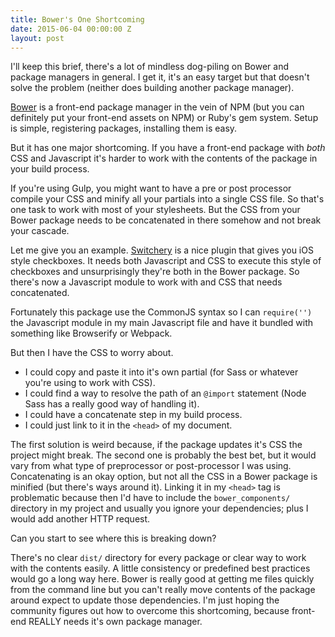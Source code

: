 ```yaml
---
title: Bower's One Shortcoming
date: 2015-06-04 00:00:00 Z
layout: post
---
```


I'll keep this brief, there's a lot of mindless dog-piling on Bower and package managers in general. I get it, it's an easy target but that doesn't solve the problem (neither does building another package manager).

[Bower](http://bower.io/) is a front-end package manager in the vein of NPM (but you can definitely put your front-end assets on NPM) or Ruby's gem system. Setup is simple, registering packages, installing them is easy.

But it has one major shortcoming. If you have a front-end package with *both* CSS and Javascript it's harder to work with the contents of the package in your build process.

If you're using Gulp, you might want to have a pre or post processor compile your CSS and minify all your partials into a single CSS file. So that's one task to work with most of your stylesheets. But the CSS from your Bower package needs to be concatenated in there somehow and not break your cascade.

Let me give you an example. [Switchery](http://abpetkov.github.io/switchery/) is a nice plugin that gives you iOS style checkboxes. It needs both Javascript and CSS to execute this style of checkboxes and unsurprisingly they're both in the Bower package. So there's now a Javascript module to work with and CSS that needs concatenated.

Fortunately this package use the CommonJS syntax so I can `require('')` the Javascript module in my main Javascript file and have it bundled with something like Browserify or Webpack.

But then I have the CSS to worry about.

- I could copy and paste it into it's own partial (for Sass or whatever you're using to work with CSS).
- I could find a way to resolve the path of an `@import` statement (Node Sass has a really good way of handling it).
- I could have a concatenate step in my build process.
- I could just link to it in the `<head>` of my document.

The first solution is weird because, if the package updates it's CSS the project might break. The second one is probably the best bet, but it would vary from what type of preprocessor or post-processor I was using. Concatenating is an okay option, but not all the CSS in a Bower package is minified (but there's ways around it). Linking it in my `<head>` tag is problematic because then I'd have to include the `bower_components/` directory in my project and usually you ignore your dependencies; plus I would add another HTTP request.

Can you start to see where this is breaking down?

There's no clear `dist/` directory for every package or clear way to work with the contents easily. A little consistency or predefined best practices would go a long way here. Bower is really good at getting me files quickly from the command line but you can't really move contents of the package around expect to update those dependencies. I'm just hoping the community figures out how to overcome this shortcoming, because front-end REALLY needs it's own package manager.
